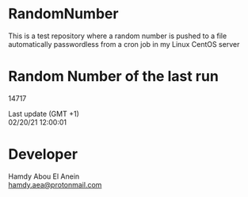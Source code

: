 # RandomNumber    
This is a test repository where a random number is pushed to a file automatically passwordless from a cron job in my Linux CentOS server    
# Random Number of the last run   
14717
      
Last update (GMT +1)    
02/20/21 12:00:01
# Developer    
Hamdy Abou El Anein   
hamdy.aea@protonmail.com
